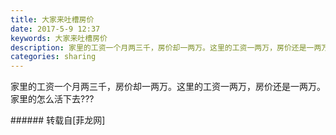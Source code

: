 ```yaml
---
title: 大家来吐槽房价
date: 2017-5-9 12:37
keywords: 大家来吐槽房价
description: 家里的工资一个月两三千，房价却一两万。这里的工资一两万，房价还是一两万。家里的怎么活下去???
categories: sharing
---
```

<td class="t_f" id="postmessage_738795">

家里的工资一个月两三千，房价却一两万。这里的工资一两万，房价还是一两万。家里的怎么活下去???<br/>
</td>
###### 转载自[菲龙网]